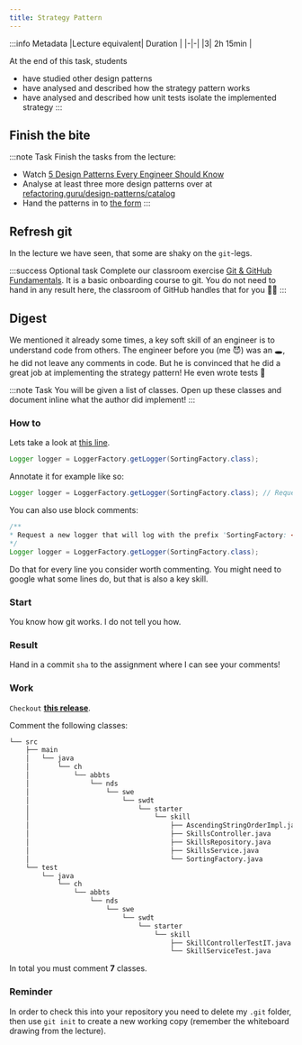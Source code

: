 ```yaml
---
title: Strategy Pattern
---
```


:::info Metadata
|Lecture equivalent| Duration |
|-|-|
|3| 2h 15min |

At the end of this task, students

* have studied other design patterns
* have analysed and described how the strategy pattern works
* have analysed and described how unit tests isolate the implemented strategy
:::

## Finish the bite
:::note Task
Finish the tasks from the lecture:

- Watch [5 Design Patterns Every Engineer Should Know](https://www.youtube.com/watch?v=FLmBqI3IKMA)
- Analyse at least three more design patterns over at [refactoring.guru/design-patterns/catalog](https://refactoring.guru/design-patterns/catalog)
- Hand the patterns in to [the form](https://forms.office.com/r/5Bzv0rY9Yq)
:::

## Refresh git

In the lecture we have seen, that some are shaky on the `git`-legs. 

:::success Optional task
Complete our classroom exercise [Git & GitHub Fundamentals](https://classroom.github.com/a/qFxRKS89). It is a basic onboarding course to git. You do not need to hand in any result here, the classroom of GitHub handles that for you 👍🏼
:::

## Digest
We mentioned it already some times, a key soft skill of an engineer is to understand code from others. The engineer before you (me 😈) was an 🕳, he did not leave any comments in code. But he is convinced that he did a great job at implementing the strategy pattern! He even wrote tests 🚀

:::note Task
You will be given a list of classes. Open up these classes and document inline what the author did implement!
:::

### How to

Lets take a look at [this line](https://github.com/nds-swe/spring-starter/blob/9838578a217a21029c6fc20ac2e67ec8f37ed662/src/main/java/ch/abbts/nds/swe/swdt/starter/skill/SortingFactory.java#L15).

```java
Logger logger = LoggerFactory.getLogger(SortingFactory.class);
```

Annotate it for example like so:

```java
Logger logger = LoggerFactory.getLogger(SortingFactory.class); // Request a new logger that will log with the prefix 'SortingFactory: <log message>'
```

You can also use block comments:


```java
/** 
* Request a new logger that will log with the prefix 'SortingFactory: <log message>'
*/
Logger logger = LoggerFactory.getLogger(SortingFactory.class);
```

Do that for every line you consider worth commenting. You might need to google what some lines do, but that is also a key skill.

### Start
You know how git works. I do not tell you how.

### Result
Hand in a commit `sha` to the assignment where I can see your comments!

### Work
`Checkout` [**this release**](https://github.com/nds-swe/spring-starter/releases/tag/1.0.1).

Comment the following classes:

```bash {11-15,25-27}
└── src
    ├── main
    │   └── java
    │       └── ch
    │           └── abbts
    │               └── nds
    │                   └── swe
    │                       └── swdt
    │                           └── starter
    │                               └── skill
    │                                   ├── AscendingStringOrderImpl.java
    │                                   ├── SkillsController.java
    │                                   ├── SkillsRepository.java
    │                                   ├── SkillsService.java
    │                                   └── SortingFactory.java
    └── test
        └── java
            └── ch
                └── abbts
                    └── nds
                        └── swe
                            └── swdt
                                └── starter
                                    └── skill
                                        ├── SkillControllerTestIT.java
                                        └── SkillServiceTest.java
```

In total you must comment **7** classes.

### Reminder
In order to check this into your repository you need to delete my `.git` folder, then use `git init` to create a new working copy (remember the whiteboard drawing from the lecture).